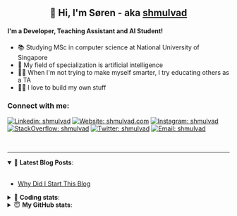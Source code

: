<h2 align="center">
	👋 Hi, I'm Søren - aka <a href="https://shmulvad.com">shmulvad</a>
</h2>

#### I'm a Developer, Teaching Assistant and AI Student!
- 📚 Studying MSc in computer science at National University of Singapore
- 🧠 My field of specialization is artificial intelligence
- 👨‍🏫 When I'm not trying to make myself smarter, I try educating others as a TA
- 👨‍💻 I love to build my own stuff

### Connect with me:

[![Linkedin: shmulvad](https://img.shields.io/badge/shmulvad-blue?style=flat&logo=Linkedin&logoColor=white)][linkedin]
[![Website: shmulvad.com](https://img.shields.io/badge/shmulvad.com-47CCCC?&style=flat&logo=Google-Chrome&logoColor=white)][website]
[![Instagram: shmulvad](https://img.shields.io/badge/-@shmulvad-purple?style=flat&logo=Instagram&logoColor=white)][instagram]
[![StackOverflow: shmulvad](https://img.shields.io/badge/shmulvad-FE7A16?style=flat&logo=stack-overflow&logoColor=white)][stackOverflow]
[![Twitter: shmulvad](https://img.shields.io/badge/@shmulvad-1ca0f1?style=flat&logo=twitter&logoColor=white)][twitter]
[![Email: shmulvad](https://img.shields.io/badge/shmulvad-D14836?style=flat&logo=gmail&logoColor=white)][mail]

<br />

---

<details open>
 <summary>📕 <b>Latest Blog Posts</b>: </summary>

<br>

<!-- BLOG-POST-LIST:START -->
- [Why Did I Start This Blog](https://shmulvad.com/blog/why-did-start-this-blog)
<!-- BLOG-POST-LIST:END -->

</details>

<!-- --- -->

<details>
 <summary>🤖 <b>Coding stats</b>: </summary>

<br>

<!--START_SECTION:waka-->
**I'm a Night 🦉** 

```text
🌞 Morning    71 commits     ██░░░░░░░░░░░░░░░░░░░░░░░   8.3% 
🌆 Daytime    310 commits    █████████░░░░░░░░░░░░░░░░   36.26% 
🌃 Evening    298 commits    ████████░░░░░░░░░░░░░░░░░   34.85% 
🌙 Night      176 commits    █████░░░░░░░░░░░░░░░░░░░░   20.58%

```


📊 **This Week I Spent My Time On** 

```text
💬 Programming Languages: 
Python                   16 hrs 15 mins      ██████████████████░░░░░░░   72.04% 
Other                    2 hrs 55 mins       ███░░░░░░░░░░░░░░░░░░░░░░   13.0% 
SQL                      1 hr 9 mins         █░░░░░░░░░░░░░░░░░░░░░░░░   5.17% 
Markdown                 1 hr 1 min          █░░░░░░░░░░░░░░░░░░░░░░░░   4.54% 
YAML                     54 mins             █░░░░░░░░░░░░░░░░░░░░░░░░   4.05%

🔥 Editors: 
VS Code                  19 hrs 16 mins      █████████████████████░░░░   85.46% 
Zsh                      2 hrs 53 mins       ███░░░░░░░░░░░░░░░░░░░░░░   12.8% 
Sublime Text             23 mins             ░░░░░░░░░░░░░░░░░░░░░░░░░   1.74%

🐱‍💻 Projects: 
faktanet-scraper         7 hrs 58 mins       ████████░░░░░░░░░░░░░░░░░   35.38% 
find_close_num_matches   6 hrs 46 mins       ███████░░░░░░░░░░░░░░░░░░   30.0% 
close_numerical_matches  3 hrs 52 mins       ████░░░░░░░░░░░░░░░░░░░░░   17.19% 
faktanet                 1 hr 43 mins        ██░░░░░░░░░░░░░░░░░░░░░░░   7.64% 
validator-gui            1 hr 14 mins        █░░░░░░░░░░░░░░░░░░░░░░░░   5.49%

```


 Last Updated on 13/07/2021
<!--END_SECTION:waka-->

</details>

<!-- --- -->

<details>
 <summary>😇 <b>My GitHub stats</b>: </summary>

<br>

<img align="left" alt="shmulvad's Github Stats" src="https://github-readme-stats.vercel.app/api?username=shmulvad&show_icons=true&hide_border=true" />

</details>



[website]: https://shmulvad.com
[twitter]: https://twitter.com/shmulvad
[linkedin]: https://linkedin.com/in/shmulvad
[instagram]: https://instagram.com/shmulvad
[stackOverflow]: https://stackoverflow.com/users/9248793/shmulvad
[mail]: mailto:shmulvad@gmail.com
[github]: https://github.com/shmulvad

